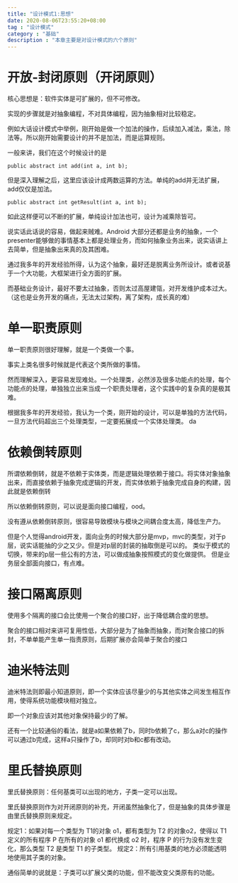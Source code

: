 ```yaml
---
title: "设计模式1:思想"
date: 2020-08-06T23:55:20+08:00
tag : "设计模式"
category : "基础"
description : "本章主要是对设计模式的六个原则"
---
```


# 开放-封闭原则（开闭原则）

核心思想是：软件实体是可扩展的，但不可修改。

实现的步骤就是对抽象编程，不对具体编程，因为抽象相对比较稳定。

例如大话设计模式中举例，刚开始是做一个加法的操作，后续加入减法，乘法，除法等。所以刚开始需要设计的并不是加法，而是运算规则。

一般来讲，我们在这个时候设计的是

```
public abstract int add(int a, int b);
```

但是深入理解之后，这里应该设计成两数运算的方法。单纯的add并无法扩展，add仅仅是加法。

```
public abstract int getResult(int a, int b);
```

如此这样便可以不断的扩展，单纯设计加法也可，设计为减乘除皆可。

说实话此话说的容易，做起来贼难。Android 大部分还都是业务的抽象，一个presenter能够做的事情基本上都是处理业务，而如何抽象业务出来，说实话讲上去简单，但是抽象出来真的及其困难。

通过我多年的开发经验所得，认为这个抽象，最好还是脱离业务所设计。或者说基于一个大功能，大框架进行全方面的扩展。

而基础业务设计，最好不要太过抽象，否则太过高屋建瓴，对开发维护成本过大。（这也是业务开发的痛点，无法太过架构，离了架构，成长真的难）

# 单一职责原则

单一职责原则很好理解，就是一个类做一个事。

事实上类名很多时候就是代表这个类所做的事情。

然而理解深入，更容易发现难处。一个处理类，必然涉及很多功能点的处理，每个功能点的处理，单独独立出来当成一个职责处理者，这个实践中的复杂真的是极其难。

根据我多年的开发经验，我认为一个类，刚开始的设计，可以是单独的方法代码，一旦方法代码超出三个处理类型，一定要拓展成一个实体处理类。
 da
# 依赖倒转原则

所谓依赖倒转，就是不依赖于实体类，而是逻辑处理依赖于接口。将实体对象抽象出来，而直接依赖于抽象完成逻辑的开发，而实体依赖于抽象完成自身的构建，因此就是依赖倒转

所以依赖倒转原则，可以说是面向接口编程，ood。

没有遵从依赖倒转原则，很容易导致模块与模块之间耦合度太高，降低生产力。

但是个人觉得android开发，面向业务的时候大部分是mvp，mvc的类型，对于p层，说实话能抽的少之又少。但是对p层的封装的抽取倒是可以的。
类似于模式的切换，带来的p层一些公有的方法，可以做成抽象按照模式的变化做提供。
但是业务层全部面向接口，有点难。

# 接口隔离原则

使用多个隔离的接口会比使用一个聚合的接口好，出于降低耦合度的思想。

聚合的接口相对来讲可复用性低，大部分是为了抽象而抽象，而对聚合接口的拆封，不单单能产生单一指责原则，后期扩展亦会简单于聚合的接口

# 迪米特法则

迪米特法则即最小知道原则，即一个实体应该尽量少的与其他实体之间发生相互作用，使得系统功能模块相对独立。

即一个对象应该对其他对象保持最少的了解。

还有一个比较通俗的看法，就是a如果依赖了b，同时b依赖了c，那么a对c的操作可以通过b完成，这样a只操作了b，却同时对b和c都有改动。

# 里氏替换原则

里氏替换原则：任何基类可以出现的地方，子类一定可以出现。

里氏替换原则作为对开闭原则的补充，开闭虽然抽象化了，但是抽象的具体步骤是由里氏替换原则来规定。

规定1：如果对每一个类型为 T1的对象 o1，都有类型为 T2 的对象o2，使得以 T1定义的所有程序 P 在所有的对象 o1 都代换成 o2 时，程序 P 的行为没有发生变化，那么类型 T2 是类型 T1 的子类型。
规定2：所有引用基类的地方必须能透明地使用其子类的对象。

通俗简单的说就是：子类可以扩展父类的功能，但不能改变父类原有的功能。

 